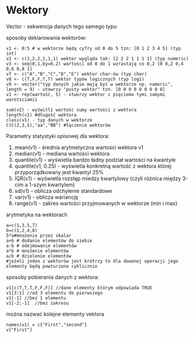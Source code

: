 Wektory
=========================

Vector - sekwencja danych tego samego typu

sposoby deklarowania wektorów:
```
v1 <- 0:5 # w wektorze będą cyfry od 0 do 5 tzn: [0 1 2 3 4 5] (typ int)
v2 <- c(2,2,2,1,1,1) wektor wygląda tak: [2 2 2 1 1 1 1] (typ numeric)
v3 <- seq(0,1,by=0.2) wartości od 0 do 1 wzrastają co 0,2 [0 0,2 0,4 0,6 0,8 1]
v7 <- c("A","B","C","D","E") wektor char-ów (typ char)
v8 <- c(T,F,F,T,T) wektor typów logicznych (typ logi)
v9 <- vector("typ danych jakie mają być w wektorze np. numeric", length = 9) - utowrzy "pusty wektor" tzn. [0 0 0 0 0 0 0 0 0]
v1 <- rep(wartość, 5) - stworzy wektor z pięcioma tymi samymi warotsciamii

```

```
sum(v2) - wyświtli wartośc sumy wartości z wektora
length(v1) #długość wektora
class(v1) - typ danych w wektorze
C(C(2,3,5),"aa","BB") #łączenie wektorów
```


Parametry statystyki opisowej dla wektora:
1) mean(v1) - średnia arytmetyczna wartości wektora v1
2) median(v1) - mediana wartości wektora
3) quantile(v1) - wyświetla bardzo ładny podział wartości na kwantyle
4) quantile(v1, 0.25) - wyświetla konkretną wartość z wektora której przyporządkowany jest kwantyl 25%
5) IQR(v1) - wyświetla rozstęp miedzy kwartylowy (czyli różnica między 3-cim a 1-szym kwartylem)
6) sd(v1) - oblicza odchylenie standardowe
7) var(v1) - oblicza wariancję
8) range(v1) - zakres wartości przyjmowanych w wektorze (min i max)


arytmetyka na wektorach
```
a=c(1,3,5,7)
b=c(1,2,4,8)
5*a#mnożenie przez skalar
a+b # dodanie elementów do siebie
a-b # odejmowanie elementów
a*b # mnożenie elementów
a/b # dzielenie elementów
#jeżeli jeden z wektorów jest krótrzy to dla dowonej operacji jego elementy będą powturzone cyklicznie
```

sposoby pobierania danych z wektora:
```
v1[c(T,T,T,F,F,F)] //dane elementy którym odpowiada TRUE
v1[3:1] //od 3 elementu do pierwszego
v1[-1] //bez 1 elementu
v1[-2:-1]  //bez zakresu
```
można nazwać kolejne elementy vektora
```
names(v1) = c{"First","second"}
v["First"]
```
